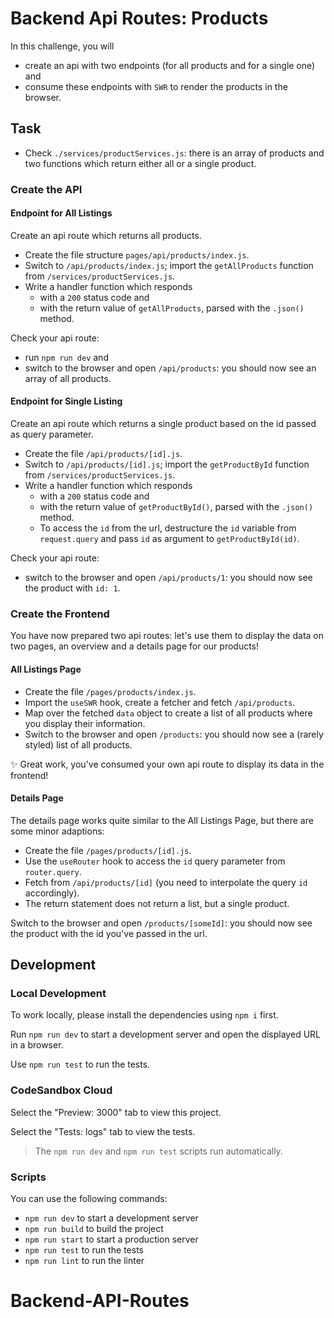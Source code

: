 # Backend Api Routes: Products

In this challenge, you will

- create an api with two endpoints (for all products and for a single one) and
- consume these endpoints with `SWR` to render the products in the browser.

## Task

- Check `./services/productServices.js`: there is an array of products and two functions which return either all or a single product.

### Create the API

#### Endpoint for All Listings

Create an api route which returns all products.

- Create the file structure `pages/api/products/index.js`.
- Switch to `/api/products/index.js`; import the `getAllProducts` function from `/services/productServices.js`.
- Write a handler function which responds
  - with a `200` status code and
  - with the return value of `getAllProducts`, parsed with the `.json()` method.

Check your api route:

- run `npm run dev` and
- switch to the browser and open `/api/products`: you should now see an array of all products.

#### Endpoint for Single Listing

Create an api route which returns a single product based on the id passed as query parameter.

- Create the file `/api/products/[id].js`.
- Switch to `/api/products/[id].js`; import the `getProductById` function from `/services/productServices.js`.
- Write a handler function which responds
  - with a `200` status code and
  - with the return value of `getProductById()`, parsed with the `.json()` method.
  - To access the `id` from the url, destructure the `id` variable from `request.query` and pass `id` as argument to `getProductById(id)`.

Check your api route:

- switch to the browser and open `/api/products/1`: you should now see the product with `id: 1`.

### Create the Frontend

You have now prepared two api routes: let's use them to display the data on two pages, an overview and a details page for our products!

#### All Listings Page

- Create the file `/pages/products/index.js`.
- Import the `useSWR` hook, create a fetcher and fetch `/api/products`.
- Map over the fetched `data` object to create a list of all products where you display their information.
- Switch to the browser and open `/products`: you should now see a (rarely styled) list of all products.

✨ Great work, you've consumed your own api route to display its data in the frontend!

#### Details Page

The details page works quite similar to the All Listings Page, but there are some minor adaptions:

- Create the file `/pages/products/[id].js`.
- Use the `useRouter` hook to access the `id` query parameter from `router.query`.
- Fetch from `/api/products/[id]` (you need to interpolate the query `id` accordingly).
- The return statement does not return a list, but a single product.

Switch to the browser and open `/products/[someId]`: you should now see the product with the id you've passed in the url.

## Development

### Local Development

To work locally, please install the dependencies using `npm i` first.

Run `npm run dev` to start a development server and open the displayed URL in a browser.

Use `npm run test` to run the tests.

### CodeSandbox Cloud

Select the "Preview: 3000" tab to view this project.

Select the "Tests: logs" tab to view the tests.

> The `npm run dev` and `npm run test` scripts run automatically.

### Scripts

You can use the following commands:

- `npm run dev` to start a development server
- `npm run build` to build the project
- `npm run start` to start a production server
- `npm run test` to run the tests
- `npm run lint` to run the linter
# Backend-API-Routes
